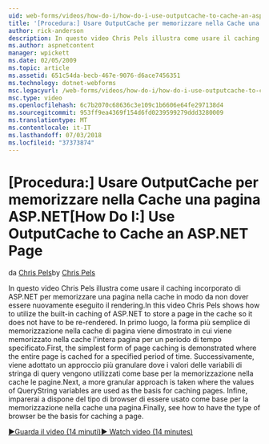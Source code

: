 ```yaml
---
uid: web-forms/videos/how-do-i/how-do-i-use-outputcache-to-cache-an-aspnet-page
title: '[Procedura:] Usare OutputCache per memorizzare nella Cache una pagina ASP.NET | Microsoft Docs'
author: rick-anderson
description: In questo video Chris Pels illustra come usare il caching incorporato di ASP.NET per memorizzare una pagina nella cache in modo da non dover essere nuovamente eseguito il rendering. Prima di tutto la...
ms.author: aspnetcontent
manager: wpickett
ms.date: 02/05/2009
ms.topic: article
ms.assetid: 651c54da-becb-467e-9076-d6ace7456351
ms.technology: dotnet-webforms
msc.legacyurl: /web-forms/videos/how-do-i/how-do-i-use-outputcache-to-cache-an-aspnet-page
msc.type: video
ms.openlocfilehash: 6c7b2070c68636c3e109c1b6606e64fe297138d4
ms.sourcegitcommit: 953ff9ea4369f154d6fd0239599279ddd3280009
ms.translationtype: MT
ms.contentlocale: it-IT
ms.lasthandoff: 07/03/2018
ms.locfileid: "37373874"
---
```

<a name="how-do-i-use-outputcache-to-cache-an-aspnet-page"></a><span data-ttu-id="b301f-104">[Procedura:] Usare OutputCache per memorizzare nella Cache una pagina ASP.NET</span><span class="sxs-lookup"><span data-stu-id="b301f-104">[How Do I:] Use OutputCache to Cache an ASP.NET Page</span></span>
====================
<span data-ttu-id="b301f-105">da [Chris Pels](https://twitter.com/chrispels)</span><span class="sxs-lookup"><span data-stu-id="b301f-105">by [Chris Pels](https://twitter.com/chrispels)</span></span>

<span data-ttu-id="b301f-106">In questo video Chris Pels illustra come usare il caching incorporato di ASP.NET per memorizzare una pagina nella cache in modo da non dover essere nuovamente eseguito il rendering.</span><span class="sxs-lookup"><span data-stu-id="b301f-106">In this video Chris Pels shows how to utilize the built-in caching of ASP.NET to store a page in the cache so it does not have to be re-rendered.</span></span> <span data-ttu-id="b301f-107">In primo luogo, la forma più semplice di memorizzazione nella cache di pagina viene dimostrato in cui viene memorizzato nella cache l'intera pagina per un periodo di tempo specificato.</span><span class="sxs-lookup"><span data-stu-id="b301f-107">First, the simplest form of page caching is demonstrated where the entire page is cached for a specified period of time.</span></span> <span data-ttu-id="b301f-108">Successivamente, viene adottato un approccio più granulare dove i valori delle variabili di stringa di query vengono utilizzati come base per la memorizzazione nella cache le pagine.</span><span class="sxs-lookup"><span data-stu-id="b301f-108">Next, a more granular approach is taken where the values of QueryString variables are used as the basis for caching pages.</span></span> <span data-ttu-id="b301f-109">Infine, imparerai a dispone del tipo di browser di essere usato come base per la memorizzazione nella cache una pagina.</span><span class="sxs-lookup"><span data-stu-id="b301f-109">Finally, see how to have the type of browser be the basis for caching a page.</span></span>

[<span data-ttu-id="b301f-110">&#9654;Guarda il video (14 minuti)</span><span class="sxs-lookup"><span data-stu-id="b301f-110">&#9654; Watch video (14 minutes)</span></span>](https://channel9.msdn.com/Blogs/ASP-NET-Site-Videos/how-do-i-use-outputcache-to-cache-an-aspnet-page)
